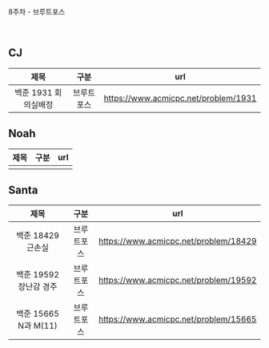 8주차 - 브루트포스

</br>

## CJ

|제목|구분|url|
|:------:|:---:|:---:|
|백준 1931 회의실배정|브루트포스|https://www.acmicpc.net/problem/1931|

## Noah

| 제목 | 구분 | url |
|:------:|:---:|:---:|
||||


## Santa

|제목|구분|url|
|:------:|:---:|:---:|
|백준 18429 근손실|브루트포스|https://www.acmicpc.net/problem/18429|
|백준 19592 장난감 경주|브루트포스|https://www.acmicpc.net/problem/19592|
|백준 15665 N과 M(11)|브루트포스|https://www.acmicpc.net/problem/15665|
